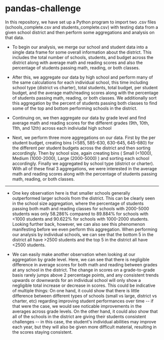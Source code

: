 # pandas-challenge

In this repository, we have set up a Python program to import two .csv files (schools_complete.csv and students_complete.csv) with testing data from a given school district and then perform some aggregations and analysis on that data.

* To begin our analysis, we merge our school and student data into a single data frame for some overall information about the district. This includes the total number of schools, students, and budget across the district along with average math and reading scores and also the percentage of students passing math, reading, or both classes.

* After this, we aggregate our data by high school and perform many of the same calculations for each individual school, this time including school type (district vs charter), total students, total budget, per student budget, and the average math/reading scores along with the percentage of students passing math, reading, or both classes. We additionally sort this aggregation by the percent of students passing both classes to find some of the top and bottom performing schools in the district.

* Continuing on, we then aggregate our data by grade level and find average math and reading scores for the different grades (9th, 10th, 11th, and 12th) across each indiviudal high school

* Next, we perform three more aggregations on our data. First by the per student budget, creating bins (<585, 585-630, 630-645, 645-680) for the different per student budgets across the district and then sorting accordingly. Then by school size, again creating bins ( Small (<1000), Medium (1000-2000), Large (2000-5000) ) and sorting each school accordingly. Finally we aggregated by school type (district or charter). With all of these final 3 aggregations, we were interested in the average math and reading scores along with the percentage of students passing math, reading, or both classes.

---

* One key observation here is that smaller schools generally outperformed larger schools from the district. This can be clearly seen in the school size aggregation, where the percentage of students passing both math and reading classes for schools with 2000-5000 students was only 58.286% compared to 89.884% for schools with <1000 students and 90.622% for schools with 1000-2000 students. Looking further back, however, we can also see this phenomenon manifesting before we even perform this aggregation. When performing our analysis by individual schools, we can see that the bottom 5 in the district all have >2500 students and the top 5 in the district all have <2500 students.

* We can easily make another observation when looking at our aggregation by grade level. Here, we can see that there is negligible difference in average scores for both math and reading between grades at any school in the district. The change in scores on a grade-to-grade basis rarely jumps above 2 percentage points, and any consistent trends upwards or downwards for an individual school will only show a negligible total increase or decrease in scores. This could be indicative of multiple things: On one hand, it could show that there is little difference between different types of schools (small vs large, district vs charter, etc) regarding improving student performances over time -- if that were the case, we would see noticable improvements in the averages across grade levels. On the other hand, it could also show that all of the schools in the district are giving their students consistent challenges -- in this case, the student's individual abilities may improve each year, but they will also be given more difficult material, resulting in the scores staying consistent.
